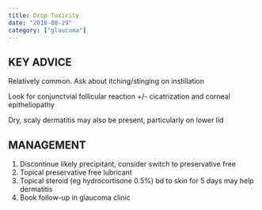 ```yaml
---
title: Drop Toxicity
date: "2018-08-29"
category: ["glaucoma"]
---
```


## KEY ADVICE 
Relatively common.  Ask about itching/stinging on instillation  

Look for conjunctvial follicular reaction +/- cicatrization and corneal epitheliopathy  

Dry, scaly dermatitis may also be present, particularly on lower lid


 ## MANAGEMENT 

 
1. Discontinue likely precipitant, consider switch to preservative free 
2. Topical preservative free lubricant
3. Topical steroid (eg hydrocortisone 0.5%) bd to skin for 5 days may help dermatitis
4. Book follow-up in glaucoma clinic

